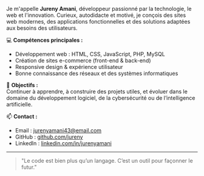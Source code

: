 
Je m'appelle **Jureny Amani**, développeur passionné par la technologie, le web et l'innovation. Curieux, autodidacte et motivé, je conçois des sites web modernes, des applications fonctionnelles et des solutions adaptées aux besoins des utilisateurs.

💻 **Compétences principales :**  
- Développement web : HTML, CSS, JavaScript, PHP, MySQL  
- Création de sites e-commerce (front-end & back-end)  
- Responsive design & expérience utilisateur  
- Bonne connaissance des réseaux et des systèmes informatiques  

🎯 **Objectifs :**  
Continuer à apprendre, à construire des projets utiles, et évoluer dans le domaine du développement logiciel, de la cybersécurité ou de l’intelligence artificielle.

📫 **Contact :**  
- Email : jurenyamani43@email.com  
- GitHub : [github.com/jureny](https://github.com/jureny07)  
- LinkedIn : [linkedin.com/in/jurenyamani](https://linkedin.com/in/jurenyamani)

---

> "Le code est bien plus qu’un langage. C’est un outil pour façonner le futur."